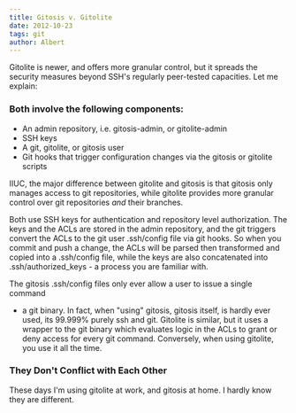 ```yaml
---
title: Gitosis v. Gitolite
date: 2012-10-23
tags: git
author: Albert
---
```

<script type="text/javascript"><!--
google_ad_client = "ca-pub-9657495873329253";
/* 728x90, created 1/5/08 */
google_ad_slot = "9737089361";
google_ad_width = 728;
google_ad_height = 90;
//-->
</script>
<script type="text/javascript"
src="//pagead2.googlesyndication.com/pagead/show_ads.js">
</script>

Gitolite is newer, and offers more granular control, but it spreads the security
measures beyond SSH's regularly peer-tested capacities. Let me explain:

### Both involve the following components:

* An admin repository, i.e. gitosis-admin, or gitolite-admin
* SSH keys
* A git, gitolite, or gitosis user
* Git hooks that trigger configuration changes via the gitosis or gitolite scripts

IIUC, the major difference between gitolite and gitosis is that gitosis only
manages access to git repositories, while gitolite provides more granular
control over git repositories *and* their branches.

Both use SSH keys for authentication and repository level authorization. The
keys and the ACLs are stored in the admin repository, and the git triggers
convert the ACLs to the git user .ssh/config file via git hooks. So when you
commit and push a change, the ACLs will be parsed then transformed and copied
into a .ssh/config file, while the keys are also concatenated into
.ssh/authorized_keys - a process you are familiar with.

The gitosis .ssh/config files only ever allow a user to issue a single command
- a git binary. In fact, when "using" gitosis, gitosis itself, is hardly ever
used, its 99.999% purely ssh and git. Gitolite is similar, but it uses a wrapper
to the git binary which evaluates logic in the ACLs to grant or deny access for
every git command. Conversely, when using gitolite, you use it all the time.

### They Don't Conflict with Each Other

These days I'm using gitolite at work, and gitosis at home. I hardly know they
are different.
